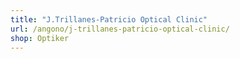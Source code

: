 ```yaml
---
title: "J.Trillanes-Patricio Optical Clinic"
url: /angono/j-trillanes-patricio-optical-clinic/
shop: Optiker
---
```

